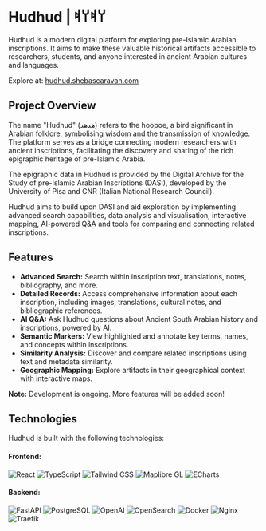 # Hudhud | 𐩠𐩵𐩠𐩵

Hudhud is a modern digital platform for exploring pre-Islamic Arabian inscriptions. It aims to make these valuable historical artifacts accessible to researchers, students, and anyone interested in ancient Arabian cultures and languages.

Explore at: [hudhud.shebascaravan.com](https://hudhud.shebascaravan.com)

## Project Overview

The name "Hudhud" (هدهد) refers to the hoopoe, a bird significant in Arabian folklore, symbolising wisdom and the transmission of knowledge. The platform serves as a bridge connecting modern researchers with ancient inscriptions, facilitating the discovery and sharing of the rich epigraphic heritage of pre-Islamic Arabia.

The epigraphic data in Hudhud is provided by the Digital Archive for the Study of pre-Islamic Arabian Inscriptions (DASI), developed by the University of Pisa and CNR (Italian National Research Council).

Hudhud aims to build upon DASI and aid exploration by implementing advanced search capabilities, data analysis and visualisation, interactive mapping, AI-powered Q&A and tools for comparing and connecting related inscriptions.

## Features

- **Advanced Search:** Search within inscription text, translations, notes, bibliography, and more.
- **Detailed Records:** Access comprehensive information about each inscription, including images, translations, cultural notes, and bibliographic references.
- **AI Q&A:** Ask Hudhud questions about Ancient South Arabian history and inscriptions, powered by AI.
- **Semantic Markers:** View highlighted and annotate key terms, names, and concepts within inscriptions.
- **Similarity Analysis:** Discover and compare related inscriptions using text and metadata similarity.
- **Geographic Mapping:** Explore artifacts in their geographical context with interactive maps.

**Note:** Development is ongoing. More features will be added soon!

## Technologies

Hudhud is built with the following technologies:

#### Frontend:
![React](https://img.shields.io/badge/React-20232A?logo=react&logoColor=61DAFB&style=flat-square) ![TypeScript](https://img.shields.io/badge/TypeScript-3178C6?logo=typescript&logoColor=white&style=flat-square) ![Tailwind CSS](https://img.shields.io/badge/TailwindCSS-38B2AC?logo=tailwindcss&logoColor=white&style=flat-square) ![Maplibre GL](https://img.shields.io/badge/Maplibre-1E90FF?logo=mapbox&logoColor=white&style=flat-square) ![ECharts](https://img.shields.io/badge/ECharts-FF7043?logo=apacheecharts&logoColor=white&style=flat-square)

#### Backend:
![FastAPI](https://img.shields.io/badge/FastAPI-009688?logo=fastapi&logoColor=white&style=flat-square) ![PostgreSQL](https://img.shields.io/badge/PostgreSQL%20+%20pgvector-4169E1?logo=postgresql&logoColor=white&style=flat-square) ![OpenAI](https://img.shields.io/badge/OpenAI-412991?logo=openai&logoColor=white&style=flat-square) ![OpenSearch](https://img.shields.io/badge/OpenSearch-005EB8?logo=opensearch&logoColor=white&style=flat-square) ![Docker](https://img.shields.io/badge/Docker-2496ED?logo=docker&logoColor=white&style=flat-square) ![Nginx](https://img.shields.io/badge/Nginx-009639?logo=nginx&logoColor=white&style=flat-square) ![Traefik](https://img.shields.io/badge/Traefik-24A1C1?logo=traefikproxy&logoColor=white&style=flat-square)
